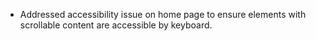  - Addressed accessibility issue on home page to ensure elements with scrollable content are accessible by keyboard.